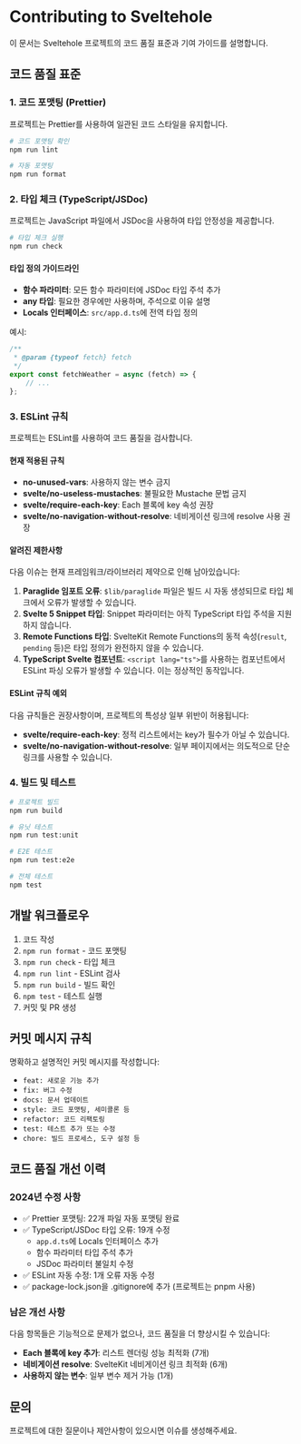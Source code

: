 # Contributing to Sveltehole

이 문서는 Sveltehole 프로젝트의 코드 품질 표준과 기여 가이드를 설명합니다.

## 코드 품질 표준

### 1. 코드 포맷팅 (Prettier)

프로젝트는 Prettier를 사용하여 일관된 코드 스타일을 유지합니다.

```bash
# 코드 포맷팅 확인
npm run lint

# 자동 포맷팅
npm run format
```

### 2. 타입 체크 (TypeScript/JSDoc)

프로젝트는 JavaScript 파일에서 JSDoc을 사용하여 타입 안정성을 제공합니다.

```bash
# 타입 체크 실행
npm run check
```

#### 타입 정의 가이드라인

- **함수 파라미터**: 모든 함수 파라미터에 JSDoc 타입 주석 추가
- **any 타입**: 필요한 경우에만 사용하며, 주석으로 이유 설명
- **Locals 인터페이스**: `src/app.d.ts`에 전역 타입 정의

예시:

```javascript
/**
 * @param {typeof fetch} fetch
 */
export const fetchWeather = async (fetch) => {
	// ...
};
```

### 3. ESLint 규칙

프로젝트는 ESLint를 사용하여 코드 품질을 검사합니다.

#### 현재 적용된 규칙

- **no-unused-vars**: 사용하지 않는 변수 금지
- **svelte/no-useless-mustaches**: 불필요한 Mustache 문법 금지
- **svelte/require-each-key**: Each 블록에 key 속성 권장
- **svelte/no-navigation-without-resolve**: 네비게이션 링크에 resolve 사용 권장

#### 알려진 제한사항

다음 이슈는 현재 프레임워크/라이브러리 제약으로 인해 남아있습니다:

1. **Paraglide 임포트 오류**: `$lib/paraglide` 파일은 빌드 시 자동 생성되므로 타입 체크에서 오류가 발생할 수 있습니다.
2. **Svelte 5 Snippet 타입**: Snippet 파라미터는 아직 TypeScript 타입 주석을 지원하지 않습니다.
3. **Remote Functions 타입**: SvelteKit Remote Functions의 동적 속성(`result`, `pending` 등)은 타입 정의가 완전하지 않을 수 있습니다.
4. **TypeScript Svelte 컴포넌트**: `<script lang="ts">`를 사용하는 컴포넌트에서 ESLint 파싱 오류가 발생할 수 있습니다. 이는 정상적인 동작입니다.

#### ESLint 규칙 예외

다음 규칙들은 권장사항이며, 프로젝트의 특성상 일부 위반이 허용됩니다:

- **svelte/require-each-key**: 정적 리스트에서는 key가 필수가 아닐 수 있습니다.
- **svelte/no-navigation-without-resolve**: 일부 페이지에서는 의도적으로 단순 링크를 사용할 수 있습니다.

### 4. 빌드 및 테스트

```bash
# 프로젝트 빌드
npm run build

# 유닛 테스트
npm run test:unit

# E2E 테스트
npm run test:e2e

# 전체 테스트
npm test
```

## 개발 워크플로우

1. 코드 작성
2. `npm run format` - 코드 포맷팅
3. `npm run check` - 타입 체크
4. `npm run lint` - ESLint 검사
5. `npm run build` - 빌드 확인
6. `npm test` - 테스트 실행
7. 커밋 및 PR 생성

## 커밋 메시지 규칙

명확하고 설명적인 커밋 메시지를 작성합니다:

- `feat: 새로운 기능 추가`
- `fix: 버그 수정`
- `docs: 문서 업데이트`
- `style: 코드 포맷팅, 세미콜론 등`
- `refactor: 코드 리팩토링`
- `test: 테스트 추가 또는 수정`
- `chore: 빌드 프로세스, 도구 설정 등`

## 코드 품질 개선 이력

### 2024년 수정 사항

- ✅ Prettier 포맷팅: 22개 파일 자동 포맷팅 완료
- ✅ TypeScript/JSDoc 타입 오류: 19개 수정
  - `app.d.ts`에 Locals 인터페이스 추가
  - 함수 파라미터 타입 주석 추가
  - JSDoc 파라미터 불일치 수정
- ✅ ESLint 자동 수정: 1개 오류 자동 수정
- ✅ package-lock.json을 .gitignore에 추가 (프로젝트는 pnpm 사용)

### 남은 개선 사항

다음 항목들은 기능적으로 문제가 없으나, 코드 품질을 더 향상시킬 수 있습니다:

- **Each 블록에 key 추가**: 리스트 렌더링 성능 최적화 (7개)
- **네비게이션 resolve**: SvelteKit 네비게이션 링크 최적화 (6개)
- **사용하지 않는 변수**: 일부 변수 제거 가능 (1개)

## 문의

프로젝트에 대한 질문이나 제안사항이 있으시면 이슈를 생성해주세요.
